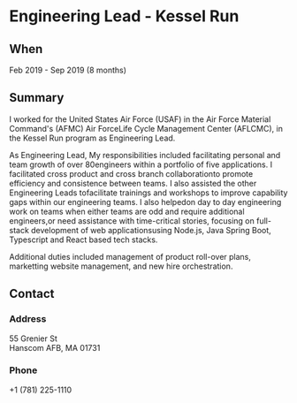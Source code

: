 # Engineering Lead - Kessel Run

## When

Feb 2019 - Sep 2019 (8 months)

## Summary

I worked for the United States Air Force (USAF) in the Air Force Material Command's (AFMC) Air ForceLife Cycle Management Center (AFLCMC), in the Kessel Run program as Engineering Lead.

As Engineering Lead, My responsibilities included facilitating personal and team growth of over 80engineers within a portfolio of five applications. I facilitated cross product and cross branch collaborationto promote efficiency and consistence between teams. I also assisted the other Engineering Leads tofacilitate trainings and workshops to improve capability gaps within our engineering teams. I also helpedon day to day engineering work on teams when either teams are odd and require additional engineers,or need assistance with time-critical stories, focusing on full-stack development of web applicationsusing Node.js, Java Spring Boot, Typescript and React based tech stacks.

Additional duties included management of product roll-over plans, marketting website management, and new hire orchestration.

## Contact

### Address

55 Grenier St\
Hanscom AFB, MA 01731

### Phone

+1 (781) 225-1110
